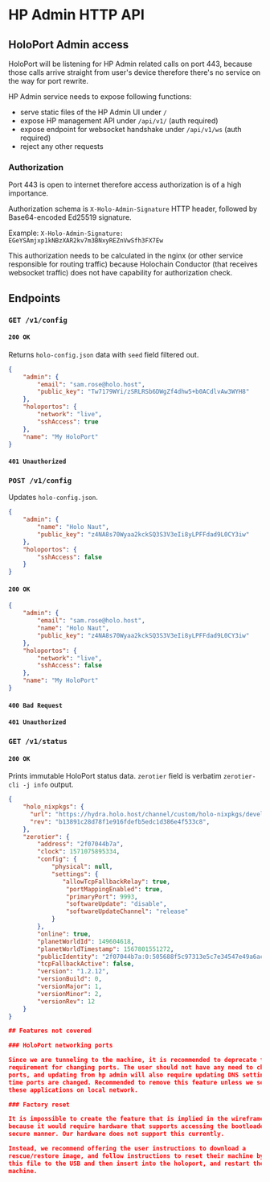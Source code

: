 # HP Admin HTTP API

## HoloPort Admin access

HoloPort will be listening for HP Admin related calls on port 443, because those calls arrive straight from user's device therefore there's no service on the way for port rewrite.

HP Admin service needs to expose following functions:
- serve static files of the HP Admin UI under `/`
- expose HP management API under `/api/v1/` (auth required)
- expose endpoint for websocket handshake under `/api/v1/ws` (auth required)
- reject any other requests

### Authorization

Port 443 is open to internet therefore access authorization is of a high importance. 

Authorization schema is `X-Holo-Admin-Signature` HTTP header, followed by Base64-encoded Ed25519 signature.

Example: `X-Holo-Admin-Signature: EGeYSAmjxp1kNBzXAR2kv7m3BNxyREZnVwSfh3FX7Ew`

This authorization needs to be calculated in the nginx (or other service responsible for routing traffic) because Holochain Conductor (that receives websocket traffic) does not have capability for authorization check. 

## Endpoints

### `GET /v1/config`

#### `200 OK`

Returns `holo-config.json` data with `seed` field filtered out.

```json
{
    "admin": {
        "email": "sam.rose@holo.host",
        "public_key": "Tw7179WYi/zSRLRSb6DWgZf4dhw5+b0ACdlvAw3WYH8"
    },
    "holoportos": {
        "network": "live",
        "sshAccess": true
    },
    "name": "My HoloPort"
}
```

#### `401 Unauthorized`

### `POST /v1/config`

Updates `holo-config.json`.

```json
{
    "admin": {
        "name": "Holo Naut",
        "public_key": "z4NA8s70Wyaa2kckSQ3S3V3eIi8yLPFFdad9L0CY3iw"
    },
    "holoportos": {
        "sshAccess": false
    }
}
```

#### `200 OK`

```json
{
    "admin": {
        "email": "sam.rose@holo.host",
        "name": "Holo Naut",
        "public_key": "z4NA8s70Wyaa2kckSQ3S3V3eIi8yLPFFdad9L0CY3iw"
    },
    "holoportos": {
        "network": "live",
        "sshAccess": false
    },
    "name": "My HoloPort"
}
```

#### `400 Bad Request`
#### `401 Unauthorized`

### `GET /v1/status`

#### `200 OK`

Prints immutable HoloPort status data. `zerotier` field is verbatim `zerotier-cli -j info` output.

```json
{
    "holo_nixpkgs": {
      "url": "https://hydra.holo.host/channel/custom/holo-nixpkgs/develop/holo-nixpkgs",
      "rev": "b13891c28d78f1e916fdefb5edc1d386e4f533c8",
    },
    "zerotier": {
        "address": "2f07044b7a",  
        "clock": 1571075895334, 
        "config": { 
            "physical": null, 
            "settings": { 
               "allowTcpFallbackRelay": true, 
                "portMappingEnabled": true, 
                "primaryPort": 9993, 
                "softwareUpdate": "disable", 
                "softwareUpdateChannel": "release" 
            }
        }, 
        "online": true, 
        "planetWorldId": 149604618, 
        "planetWorldTimestamp": 1567801551272, 
        "publicIdentity": "2f07044b7a:0:505688f5c97313e5c7e34547e49a6ac46a05746b2e3faad724103b8ed34a4b108e15d08051db09eedd53ed089b19a5bfae9b1afdb7a9c65ad6f8aa9d98e4f2f2", 
        "tcpFallbackActive": false, 
        "version": "1.2.12", 
        "versionBuild": 0, 
        "versionMajor": 1, 
        "versionMinor": 2, 
        "versionRev": 12
    }
}

## Features not covered 

### HoloPort networking ports

Since we are tunneling to the machine, it is recommended to deprecate the
requirement for changing ports. The user should not have any need to change
ports, and updating from hp admin will also require updating DNS settings each
time ports are changed. Recommended to remove this feature unless we serve
these applications on local network.

### Factory reset

It is impossible to create the feature that is implied in the wireframe,
because it would require hardware that supports accessing the bootloader in a
secure manner. Our hardware does not support this currently.

Instead, we recommend offering the user instructions to download a
rescue/restore image, and follow instructions to reset their machine by copying
this file to the USB and then insert into the holoport, and restart the
machine.
